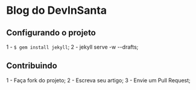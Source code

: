 # Blog do DevInSanta

## Configurando o projeto

1 - `$ gem install jekyll`;
2 - jekyll serve -w --drafts;

## Contribuindo

1 - Faça fork do projeto;
2 - Escreva seu artigo;
3 - Envie um Pull Request;

